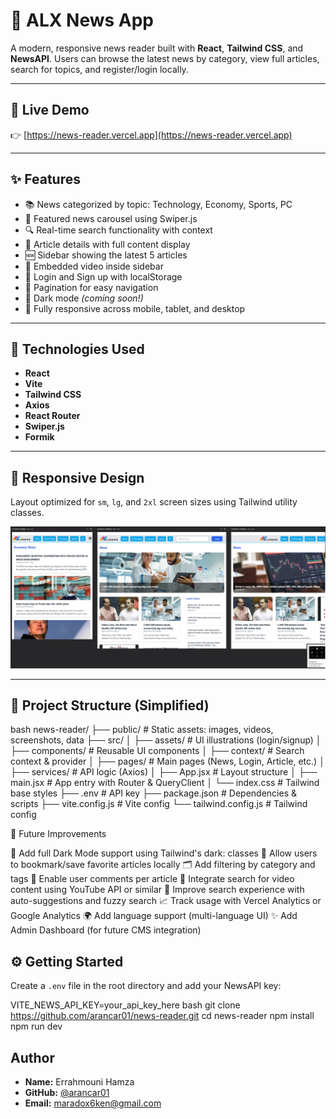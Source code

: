 # 📰 ALX News App

A modern, responsive news reader built with **React**, **Tailwind CSS**, and **NewsAPI**. Users can browse the latest news by category, view full articles, search for topics, and register/login locally.

---

## 🚀 Live Demo

👉 [https://news-reader.vercel.app](https://news-reader.vercel.app)

---

## ✨ Features

- 📚 News categorized by topic: Technology, Economy, Sports, PC
- 🧲 Featured news carousel using Swiper.js
- 🔍 Real-time search functionality with context
- 📖 Article details with full content display
- 🆕 Sidebar showing the latest 5 articles
- 🎥 Embedded video inside sidebar
- 🔐 Login and Sign up with localStorage
- 🧭 Pagination for easy navigation
- 🌙 Dark mode *(coming soon!)*
- 📱 Fully responsive across mobile, tablet, and desktop

---

## 🧪 Technologies Used

- **React**
- **Vite**
- **Tailwind CSS**
- **Axios**
- **React Router**
- **Swiper.js**
- **Formik**

---

## 📱 Responsive Design

Layout optimized for `sm`, `lg`, and `2xl` screen sizes using Tailwind utility classes.

![Responsive Preview](public/screenshots/responsive-preview.png)

---

## 📁 Project Structure (Simplified)

bash
news-reader/
├── public/            # Static assets: images, videos, screenshots, data
├── src/
│   ├── assets/        # UI illustrations (login/signup)
│   ├── components/    # Reusable UI components
│   ├── context/       # Search context & provider
│   ├── pages/         # Main pages (News, Login, Article, etc.)
│   ├── services/      # API logic (Axios)
│   ├── App.jsx        # Layout structure
│   ├── main.jsx       # App entry with Router & QueryClient
│   └── index.css      # Tailwind base styles
├── .env               # API key
├── package.json       # Dependencies & scripts
├── vite.config.js     # Vite config
└── tailwind.config.js # Tailwind config

🧠 Future Improvements

🌙 Add full Dark Mode support using Tailwind's dark: classes
🔖 Allow users to bookmark/save favorite articles locally
🗂 Add filtering by category and tags
📝 Enable user comments per article
🎥 Integrate search for video content using YouTube API or similar
🧠 Improve search experience with auto-suggestions and fuzzy search
📈 Track usage with Vercel Analytics or Google Analytics
🌍 Add language support (multi-language UI)
✨ Add Admin Dashboard (for future CMS integration)

## ⚙️ Getting Started

Create a `.env` file in the root directory and add your NewsAPI key:

VITE_NEWS_API_KEY=your_api_key_here
bash
git clone https://github.com/arancar01/news-reader.git
cd news-reader
npm install
npm run dev

## Author

- **Name:** Errahmouni Hamza
- **GitHub:** [@arancar01](https://github.com/arancar01)
- **Email:** maradox6ken@gmail.com
